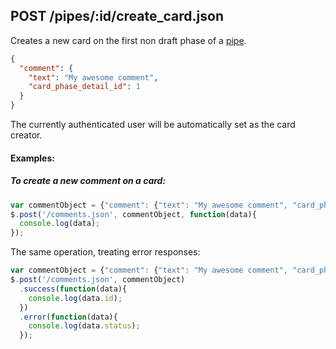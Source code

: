 ## POST /pipes/:id/create_card.json

Creates a new card on the first non draft phase of a [pipe](pipe.md). 

```json
{
  "comment": {
    "text": "My awesome comment", 
    "card_phase_detail_id": 1
  }
}
```
The currently authenticated user will be automatically set as the card creator.

#### Examples:

##### To create a new comment on a card:

```javascript
var commentObject = {"comment": {"text": "My awesome comment", "card_phase_detail_id": 1}};
$.post('/comments.json', commentObject, function(data){
  console.log(data);
});
```

The same operation, treating error responses:

```javascript
var commentObject = {"comment": {"text": "My awesome comment", "card_phase_detail_id": 1}};
$.post('/comments.json', commentObject)
  .success(function(data){
    console.log(data.id);
  })
  .error(function(data){
    console.log(data.status);
  });
```